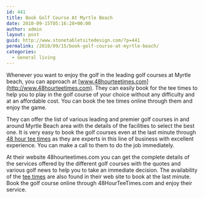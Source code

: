 ```yaml
---
id: 441
title: Book Golf Course At Myrtle Beach
date: 2010-09-15T05:16:28+00:00
author: admin
layout: post
guid: http://www.stonetabletsitedesign.com/?p=441
permalink: /2010/09/15/book-golf-course-at-myrtle-beach/
categories:
  - General living
---
```

Whenever you want to enjoy the golf in the leading golf courses at Myrtle beach, you can approach at [www.48hourteetimes.com](http://www.48hourteetimes.com). They can easily book for the tee times to help you to play in the golf course of your choice without any difficulty and at an affordable cost. You can book the tee times online through them and enjoy the game.

They can offer the list of various leading and premier golf courses in and around Myrtle Beach area with the details of the facilities to select the best one. It is very easy to book the golf courses even at the last minute through [48 hour tee times](http://www.48hourteetimes.com) as they are experts in this line of business with excellent experience. You can make a call to them to do the job immediately.

At their website 48hourteetimes.com you can get the complete details of the services offered by the different golf courses with the quotes and various golf news to help you to take an immediate decision. The availability of the [tee times](http://www.48hourteetimes.com) are also found in their web site to book at the last minute. Book the golf course online through 48HourTeeTimes.com and enjoy their service.